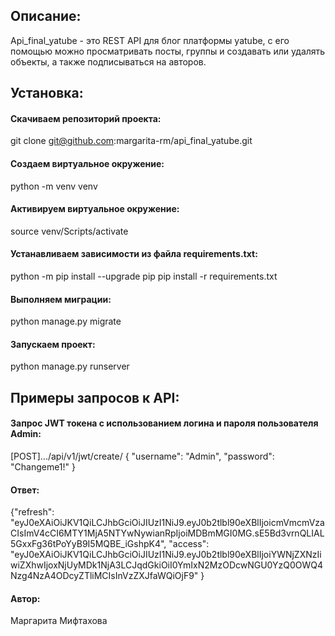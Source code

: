 ## Описание:
Api_final_yatube - это REST API для блог платформы yatube, с его помощью можно просматривать посты, группы и создавать или удалять объекты, а также подписываться на авторов.

## Установка:
#### Скачиваем репозиторий проекта:
 git clone git@github.com:margarita-rm/api_final_yatube.git
#### Создаем виртуальное окружение:
python -m venv venv
#### Активируем виртуальное окружение: 
source venv/Scripts/activate
#### Устанавливаем зависимости из файла requirements.txt:
python -m pip install --upgrade pip
pip install -r requirements.txt
#### Выполняем миграции:
python manage.py migrate
#### Запускаем проект:
python manage.py runserver

## Примеры запросов к API:
#### Запрос JWT токена с использованием логина и пароля пользователя Admin:
  [POST].../api/v1/jwt/create/
  {
    "username": "Admin",
    "password": "Changeme1!"
}
#### Ответ:
{"refresh": "eyJ0eXAiOiJKV1QiLCJhbGciOiJIUzI1NiJ9.eyJ0b2tlbl90eXBlIjoicmVmcmVzaCIsImV4cCI6MTY1MjA5NTYwNywianRpIjoiMDBmMGI0MG.sE5Bd3vrnQLIAL5GxxFg36tPoYyB9I5MQBE_iGshpK4",
 "access": "eyJ0eXAiOiJKV1QiLCJhbGciOiJIUzI1NiJ9.eyJ0b2tlbl90eXBlIjoiYWNjZXNzIiwiZXhwIjoxNjUyMDk1NjA3LCJqdGkiOiI0YmIxN2MzODcwNGU0YzQ0OWQ4Nzg4NzA4ODcyZTliMCIsInVzZXJfaWQiOjF9"
}

#### Автор:
Маргарита Мифтахова

